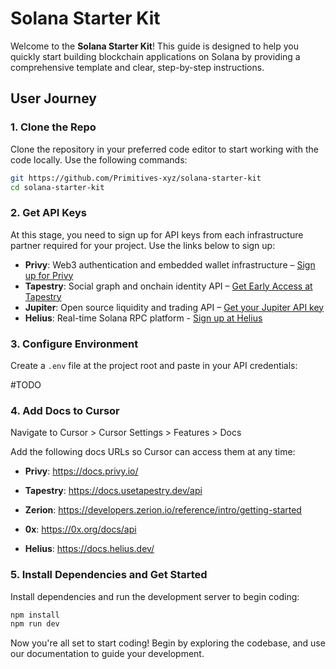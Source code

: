 # Solana Starter Kit

Welcome to the **Solana Starter Kit**! This guide is designed to help you quickly start building blockchain applications on Solana by providing a comprehensive template and clear, step-by-step instructions.

## User Journey

### 1. Clone the Repo
Clone the repository in your preferred code editor to start working with the code locally. Use the following commands:

```bash
git https://github.com/Primitives-xyz/solana-starter-kit
cd solana-starter-kit
```


### 2. Get API Keys
At this stage, you need to sign up for API keys from each infrastructure partner required for your project. Use the links below to sign up:
- **Privy**: Web3 authentication and embedded wallet infrastructure – <a href="https://dashboard.privy.io" target="_blank">Sign up for Privy</a>
- **Tapestry**: Social graph and onchain identity API – <a href="https://app.usetapestry.dev/" target="_blank">Get Early Access at Tapestry</a>
- **Jupiter**: Open source liquidity and trading API – <a href="https://portal.jup.ag" target="_blank">Get your Jupiter API key</a>
- **Helius**: Real-time Solana RPC platform - <a href="https://dashboard.helius.dev/" target="_blank">Sign up at Helius</a>


### 3. Configure Environment
Create a `.env` file at the project root and paste in your API credentials:

#TODO

### 4. Add Docs to Cursor
Navigate to Cursor > Cursor Settings > Features > Docs

Add the following docs URLs so Cursor can access them at any time:

- **Privy**: https://docs.privy.io/

- **Tapestry**: https://docs.usetapestry.dev/api

- **Zerion**: https://developers.zerion.io/reference/intro/getting-started

- **0x**: https://0x.org/docs/api

- **Helius**: https://docs.helius.dev/


### 5. Install Dependencies and Get Started
Install dependencies and run the development server to begin coding:

```bash
npm install
npm run dev
```

Now you're all set to start coding! Begin by exploring the codebase, and use our documentation to guide your development.
